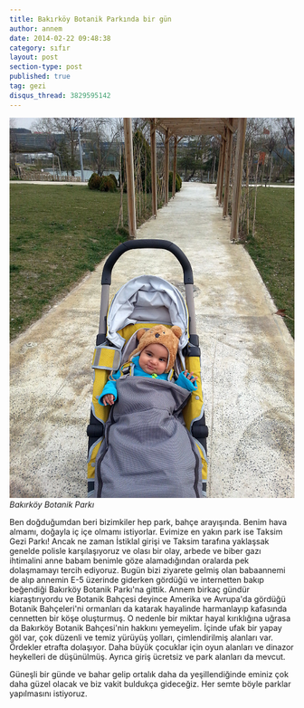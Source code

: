 ```yaml
---
title: Bakırköy Botanik Parkında bir gün
author: annem
date: 2014-02-22 09:48:38
category: sıfır
layout: post
section-type: post
published: true
tag: gezi
disqus_thread: 3829595142
---
```


![Bakırköy Botanik Parkı](/img/posts/park_3.jpg)
*Bakırköy Botanik Parkı*

Ben doğduğumdan beri bizimkiler hep park, bahçe arayışında. Benim hava almamı, doğayla iç içe olmamı istiyorlar. Evimize en yakın park ise Taksim Gezi Parkı! Ancak ne zaman İstiklal girişi ve Taksim tarafına yaklaşsak genelde polisle karşılaşıyoruz ve olası bir olay, arbede ve biber gazı ihtimalini anne babam benimle göze alamadığından oralarda pek dolaşmamayı tercih ediyoruz. Bugün bizi ziyarete gelmiş olan babaannemi de alıp annemin E-5 üzerinde giderken gördüğü ve internetten bakıp beğendiği Bakırköy Botanik Parkı'na gittik. Annem birkaç gündür kiaraştırıyordu ve Botanik Bahçesi deyince Amerika ve Avrupa'da gördüğü Botanik Bahçeleri'ni ormanları da katarak hayalinde harmanlayıp kafasında cennetten bir köşe oluşturmuş. O nedenle bir miktar hayal kırıklığına uğrasa da Bakırköy Botanik Bahçesi'nin hakkını yemeyelim. İçinde ufak bir yapay göl var, çok düzenli ve temiz yürüyüş yolları, çimlendirilmiş alanları var. Ördekler etrafta dolaşıyor. Daha büyük çocuklar için oyun alanları ve dinazor heykelleri de düşünülmüş. Ayrıca giriş ücretsiz ve park alanları da mevcut.

Güneşli bir günde ve bahar gelip ortalık daha da yeşillendiğinde eminiz çok daha güzel olacak ve biz vakit buldukça gideceğiz. Her semte böyle parklar yapılmasını istiyoruz.
